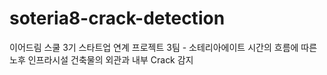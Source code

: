 # soteria8-crack-detection
이어드림 스쿨 3기 스타트업 연계 프로젝트 3팀 - 소테리아에이트 시간의 흐름에 따른 노후 인프라시설 건축물의 외관과 내부 Crack 감지
